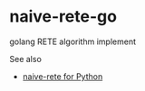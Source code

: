 # naive-rete-go
golang RETE algorithm implement

See also
- [naive-rete for Python](https://github.com/GNaive/naive-rete)

